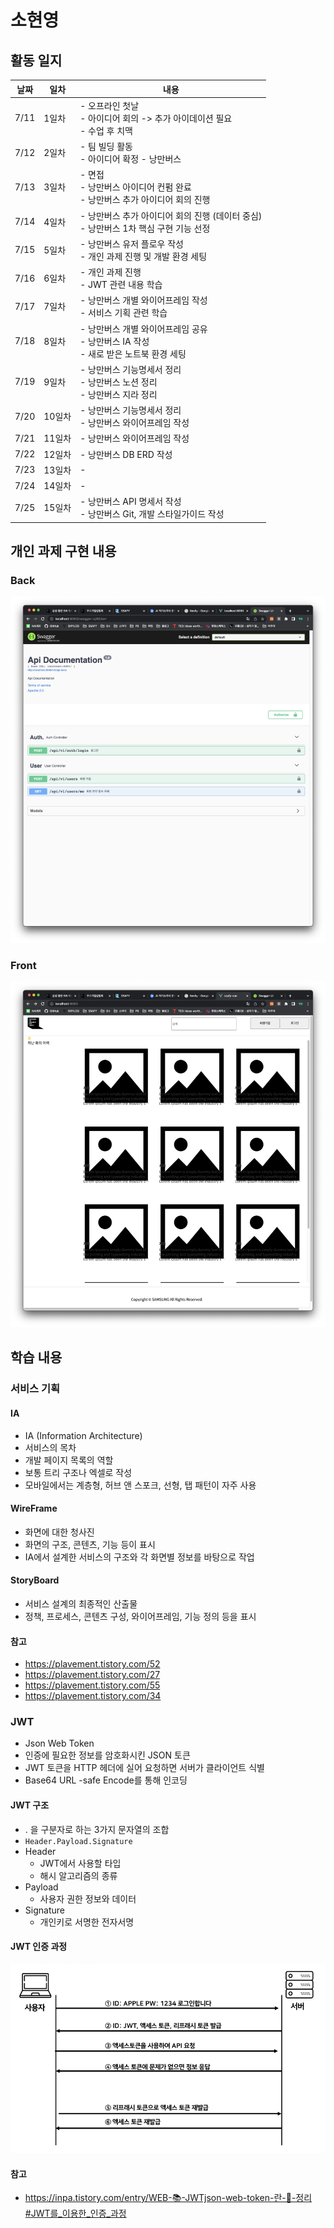 # 소현영

## 활동 일지

| 날짜 | 일차 | 내용 |
| --- | --- | --- |
| 7/11 | 1일차 | - 오프라인 첫날<br>- 아이디어 회의 -> 추가 아이데이션 필요<br>- 수업 후 치맥 |
| 7/12 | 2일차 | - 팀 빌딩 활동<br>- 아이디어 확정 - 낭만버스 |
| 7/13 | 3일차 | - 면접<br>- 낭만버스 아이디어 컨펌 완료<br>- 낭만버스 추가 아이디어 회의 진행 |
| 7/14 | 4일차 | - 낭만버스 추가 아이디어 회의 진행 (데이터 중심)<br>- 낭만버스 1차 핵심 구현 기능 선정 |
| 7/15 | 5일차 | - 낭만버스 유저 플로우 작성<br>- 개인 과제 진행 및 개발 환경 세팅 |
| 7/16 | 6일차 | - 개인 과제 진행<br>- JWT 관련 내용 학습 |
| 7/17 | 7일차 | - 낭만버스 개별 와이어프레임 작성<br>- 서비스 기획 관련 학습 |
| 7/18 | 8일차 | - 낭만버스 개별 와이어프레임 공유<br>- 낭만버스 IA 작성<br>- 새로 받은 노트북 환경 세팅 |
| 7/19 | 9일차 | - 낭만버스 기능명세서 정리<br>- 낭만버스 노션 정리<br>- 낭만버스 지라 정리 |
| 7/20 | 10일차 | - 낭만버스 기능명세서 정리<br>- 낭만버스 와이어프레임 작성 |
| 7/21 | 11일차 | - 낭만버스 와이어프레임 작성 |
| 7/22 | 12일차 | - 낭만버스 DB ERD 작성 |
| 7/23 | 13일차 | - |
| 7/24 | 14일차 | - |
| 7/25 | 15일차 | - 낭만버스 API 명세서 작성<br>- 낭만버스 Git, 개발 스타일가이드 작성 |


## 개인 과제 구현 내용

### Back

![Back API](images/image1.png)

### Front

![Front](images/image2.png)

## 학습 내용

### 서비스 기획

#### IA

- IA (Information Architecture)
- 서비스의 목차
- 개발 페이지 목록의 역할
- 보통 트리 구조나 엑셀로 작성
- 모바일에서는 계층형, 허브 앤 스포크, 선형, 탭 패턴이 자주 사용

#### WireFrame

- 화면에 대한 청사진
- 화면의 구조, 콘텐츠, 기능 등이 표시
- IA에서 설계한 서비스의 구조와 각 화면별 정보를 바탕으로 작업

#### StoryBoard

- 서비스 설계의 최종적인 산출물
- 정책, 프로세스, 콘텐츠 구성, 와이어프레임, 기능 정의 등을 표시

#### 참고

- https://plavement.tistory.com/52
- https://plavement.tistory.com/27
- https://plavement.tistory.com/55
- https://plavement.tistory.com/34

### JWT

- Json Web Token
- 인증에 필요한 정보를 암호화시킨 JSON 토큰
- JWT 토큰을 HTTP 헤더에 실어 요청하면 서버가 클라이언트 식별
- Base64 URL -safe Encode를 통해 인코딩

#### JWT 구조

- . 을 구분자로 하는 3가지 문자열의 조합
- `Header.Payload.Signature`
- Header
    - JWT에서 사용할 타입
    - 해시 알고리즘의 종류
- Payload
    - 사용자 권한 정보와 데이터
- Signature
    - 개인키로 서명한 전자서명

#### JWT 인증 과정

![JWT 인증 과정](images/image3.png)

#### 참고

- https://inpa.tistory.com/entry/WEB-📚-JWTjson-web-token-란-💯-정리#JWT를_이용한_인증_과정
